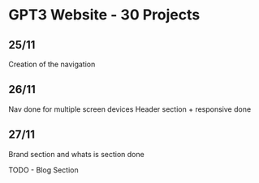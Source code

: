 # GPT3 Website - 30 Projects

## 25/11
Creation of the navigation 

## 26/11
Nav done for multiple screen devices 
Header section + responsive done

## 27/11
Brand section and whats is section done

TODO - Blog Section
 


